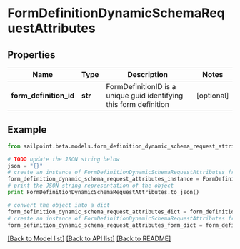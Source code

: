 # FormDefinitionDynamicSchemaRequestAttributes


## Properties

Name | Type | Description | Notes
------------ | ------------- | ------------- | -------------
**form_definition_id** | **str** | FormDefinitionID is a unique guid identifying this form definition | [optional] 

## Example

```python
from sailpoint.beta.models.form_definition_dynamic_schema_request_attributes import FormDefinitionDynamicSchemaRequestAttributes

# TODO update the JSON string below
json = "{}"
# create an instance of FormDefinitionDynamicSchemaRequestAttributes from a JSON string
form_definition_dynamic_schema_request_attributes_instance = FormDefinitionDynamicSchemaRequestAttributes.from_json(json)
# print the JSON string representation of the object
print FormDefinitionDynamicSchemaRequestAttributes.to_json()

# convert the object into a dict
form_definition_dynamic_schema_request_attributes_dict = form_definition_dynamic_schema_request_attributes_instance.to_dict()
# create an instance of FormDefinitionDynamicSchemaRequestAttributes from a dict
form_definition_dynamic_schema_request_attributes_form_dict = form_definition_dynamic_schema_request_attributes.from_dict(form_definition_dynamic_schema_request_attributes_dict)
```
[[Back to Model list]](../README.md#documentation-for-models) [[Back to API list]](../README.md#documentation-for-api-endpoints) [[Back to README]](../README.md)


